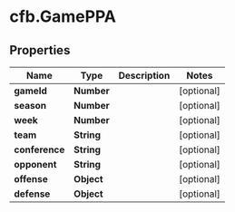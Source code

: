 # cfb.GamePPA

## Properties
Name | Type | Description | Notes
------------ | ------------- | ------------- | -------------
**gameId** | **Number** |  | [optional] 
**season** | **Number** |  | [optional] 
**week** | **Number** |  | [optional] 
**team** | **String** |  | [optional] 
**conference** | **String** |  | [optional] 
**opponent** | **String** |  | [optional] 
**offense** | **Object** |  | [optional] 
**defense** | **Object** |  | [optional] 


